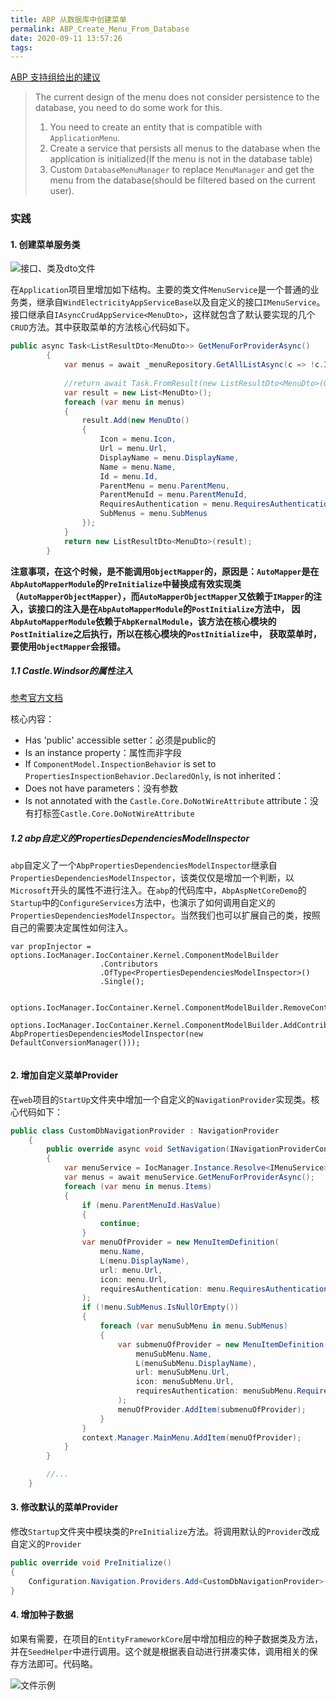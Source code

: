```yaml
---
title: ABP 从数据库中创建菜单
permalink: ABP_Create_Menu_From_Database
date: 2020-09-11 13:57:26
tags:
---
```


[ABP 支持组给出的建议](https://support.abp.io/QA/Questions/224/AngularHow-to-build-all-menus-from-the-database)

> The current design of the menu does not consider persistence to the database, you need to do some work for this.
>
> 1.  You need to create an entity that is compatible with `ApplicationMenu`.
> 2.  Create a service that persists all menus to the database when the application is initialized(If the menu is not in the database table)
> 3.  Custom `DatabaseMenuManager` to replace `MenuManager` and get the menu from the database(should be filtered based on the current user).





### 实践

#### 1. 创建菜单服务类

![接口、类及dto文件](services.png)

在`Application`项目里增加如下结构。主要的类文件`MenuService`是一个普通的业务类，继承自`WindElectricityAppServiceBase`以及自定义的接口`IMenuService`。接口继承自`IAsyncCrudAppService<MenuDto>`，这样就包含了默认要实现的几个`CRUD`方法。其中获取菜单的方法核心代码如下。

```c#
public async Task<ListResultDto<MenuDto>> GetMenuForProviderAsync()
        {
            var menus = await _menuRepository.GetAllListAsync(c => !c.IsDeleted);
            
            //return await Task.FromResult(new ListResultDto<MenuDto>(ObjectMapper.Map<List<MenuDto>>(menus)));
            var result = new List<MenuDto>();
            foreach (var menu in menus)
            {
                result.Add(new MenuDto()
                {
                    Icon = menu.Icon,
                    Url = menu.Url,
                    DisplayName = menu.DisplayName,
                    Name = menu.Name,
                    Id = menu.Id,
                    ParentMenu = menu.ParentMenu,
                    ParentMenuId = menu.ParentMenuId,
                    RequiresAuthentication = menu.RequiresAuthentication,
                    SubMenus = menu.SubMenus
                });
            }
            return new ListResultDto<MenuDto>(result);
        }
```

**注意事项，在这个时候，是不能调用`ObjectMapper`的，原因是：`AutoMapper`是在`AbpAutoMapperModule`的`PreInitialize`中替换成有效实现类（`AutoMapperObjectMapper`），而`AutoMapperObjectMapper`又依赖于`IMapper`的注入，该接口的注入是在`AbpAutoMapperModule`的`PostInitialize`方法中，  因`AbpAutoMapperModule`依赖于`AbpKernalModule`，该方法在核心模块的`PostInitialize`之后执行，所以在核心模块的`PostInitialize`中，  获取菜单时，要使用`ObjectMapper`会报错。**

##### 1.1 Castle.Windsor的属性注入

[参考官方文档](https://github.com/castleproject/Windsor/blob/master/docs/how-properties-are-injected.md)

核心内容：

- Has 'public' accessible setter：必须是public的
- Is an instance property：属性而非字段
- If `ComponentModel.InspectionBehavior` is set to `PropertiesInspectionBehavior.DeclaredOnly`, is not inherited：
- Does not have parameters：没有参数
- Is not annotated with the `Castle.Core.DoNotWireAttribute` attribute：没有打标签`Castle.Core.DoNotWireAttribute`

##### 1.2 abp自定义的PropertiesDependenciesModelInspector

`abp`自定义了一个`AbpPropertiesDependenciesModelInspector`继承自`PropertiesDependenciesModelInspector`，该类仅仅是增加一个判断，以`Microsoft`开头的属性不进行注入。在`abp`的代码库中，`AbpAspNetCoreDemo`的`Startup`中的`ConfigureServices`方法中，也演示了如何调用自定义的`PropertiesDependenciesModelInspector`。当然我们也可以扩展自己的类，按照自己的需要决定属性如何注入。

```
var propInjector = options.IocManager.IocContainer.Kernel.ComponentModelBuilder
                    .Contributors
                    .OfType<PropertiesDependenciesModelInspector>()
                    .Single();

                options.IocManager.IocContainer.Kernel.ComponentModelBuilder.RemoveContributor(propInjector);
                options.IocManager.IocContainer.Kernel.ComponentModelBuilder.AddContributor(new AbpPropertiesDependenciesModelInspector(new DefaultConversionManager()));
           
```



#### 2. 增加自定义菜单Provider

在`web`项目的`StartUp`文件夹中增加一个自定义的`NavigationProvider`实现类。核心代码如下：

```c#
public class CustomDbNavigationProvider : NavigationProvider
    {
        public override async void SetNavigation(INavigationProviderContext context)
        {
            var menuService = IocManager.Instance.Resolve<IMenuService>();
            var menus = await menuService.GetMenuForProviderAsync();
            foreach (var menu in menus.Items)
            {
                if (menu.ParentMenuId.HasValue)
                {
                    continue;
                }
                var menuOfProvider = new MenuItemDefinition(
                    menu.Name,
                    L(menu.DisplayName),
                    url: menu.Url,
                    icon: menu.Url,
                    requiresAuthentication: menu.RequiresAuthentication
                );
                if (!menu.SubMenus.IsNullOrEmpty())
                {
                    foreach (var menuSubMenu in menu.SubMenus)
                    {
                        var submenuOfProvider = new MenuItemDefinition(
                            menuSubMenu.Name,
                            L(menuSubMenu.DisplayName),
                            url: menuSubMenu.Url,
                            icon: menuSubMenu.Url,
                            requiresAuthentication: menuSubMenu.RequiresAuthentication
                        );
                        menuOfProvider.AddItem(submenuOfProvider);
                    }
                }
                context.Manager.MainMenu.AddItem(menuOfProvider);
            }
        }

        //...
    }
```

#### 3. 修改默认的菜单Provider

修改`Startup`文件夹中模块类的`PreInitialize`方法。将调用默认的`Provider`改成自定义的`Provider`

```c#
public override void PreInitialize()
{
    Configuration.Navigation.Providers.Add<CustomDbNavigationProvider>();
}
```

#### 4. 增加种子数据

如果有需要，在项目的`EntityFrameworkCore`层中增加相应的种子数据类及方法，并在`SeedHelper`中进行调用。这个就是根据表自动进行拼凑实体，调用相关的保存方法即可。代码略。

![文件示例](seed.png)
